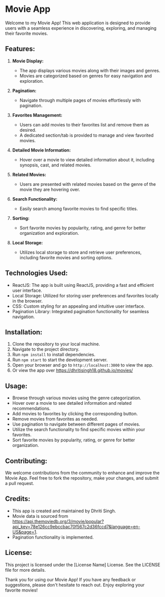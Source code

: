 # Movie App

Welcome to my Movie App! This web application is designed to provide users with a seamless experience in discovering, exploring, and managing their favorite movies.

## Features:

1. **Movie Display:** 
   - The app displays various movies along with their images and genres.
   - Movies are categorized based on genres for easy navigation and exploration.

2. **Pagination:** 
   - Navigate through multiple pages of movies effortlessly with pagination.

3. **Favorites Management:** 
   - Users can add movies to their favorites list and remove them as desired.
   - A dedicated section/tab is provided to manage and view favorited movies.

4. **Detailed Movie Information:**
   - Hover over a movie to view detailed information about it, including synopsis, cast, and related movies.

5. **Related Movies:**
   - Users are presented with related movies based on the genre of the movie they are hovering over.

6. **Search Functionality:**
   - Easily search among favorite movies to find specific titles.
  
7. **Sorting:**
   - Sort favorite movies by popularity, rating, and genre for better organization and exploration.

8. **Local Storage:**
   - Utilizes local storage to store and retrieve user preferences, including favorite movies and sorting options.

## Technologies Used:
- ReactJS: The app is built using ReactJS, providing a fast and efficient user interface.
- Local Storage: Utilized for storing user preferences and favorites locally in the browser.
- CSS: Custom styling for an appealing and intuitive user interface.
- Pagination Library: Integrated pagination functionality for seamless navigation.

## Installation:
1. Clone the repository to your local machine.
2. Navigate to the project directory.
3. Run `npm install` to install dependencies.
4. Run `npm start` to start the development server.
5. Open your browser and go to `http://localhost:3000` to view the app.
6. Or view the app over https://dhritisingh18.github.io/movies/

## Usage:
- Browse through various movies using the genre categorization.
- Hover over a movie to see detailed information and related recommendations.
- Add movies to favorites by clicking the corresponding button.
- Remove movies from favorites as needed.
- Use pagination to navigate between different pages of movies.
- Utilize the search functionality to find specific movies within your favorites.
- Sort favorite movies by popularity, rating, or genre for better organization.

## Contributing:
We welcome contributions from the community to enhance and improve the Movie App. Feel free to fork the repository, make your changes, and submit a pull request.

## Credits:
- This app is created and maintained by Dhriti Singh.
- Movie data is sourced from https://api.themoviedb.org/3/movie/popular?api_key=78e126cc9ebccbac70f567c2d36fccd7&language=en-US&page=1.
- Pagination functionality is implemented.

## License:
This project is licensed under the [License Name] License. See the LICENSE file for more details.

Thank you for using our Movie App! If you have any feedback or suggestions, please don't hesitate to reach out. Enjoy exploring your favorite movies!
